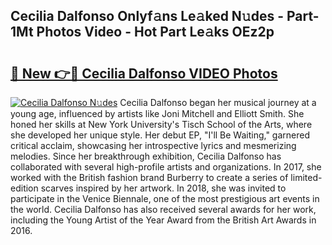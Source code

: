 ## Cecilia Dalfonso Onlyf𝚊ns Le𝚊ked N𝚞des - Part-1Mt Photos Video - Hot Part Le𝚊ks OEz2p

# <h2><a href="http://ac18251.deff.icu/?id=Cecilia+Dalfonso">🔗 New 👉🔴 Cecilia Dalfonso VIDEO Photos</a></h2>

[![Cecilia Dalfonso N𝚞des](https://i.imgur.com/rIISA9y.gif)](http://ac18251.deff.icu/?id=Cecilia+Dalfonso)
Cecilia Dalfonso began her musical journey at a young age, influenced by artists like Joni Mitchell and Elliott Smith. She honed her skills at New York University's Tisch School of the Arts, where she developed her unique style. Her debut EP, "I'll Be Waiting," garnered critical acclaim, showcasing her introspective lyrics and mesmerizing melodies. Since her breakthrough exhibition, Cecilia Dalfonso has collaborated with several high-profile artists and organizations. In 2017, she worked with the British fashion brand Burberry to create a series of limited-edition scarves inspired by her artwork. In 2018, she was invited to participate in the Venice Biennale, one of the most prestigious art events in the world. Cecilia Dalfonso has also received several awards for her work, including the Young Artist of the Year Award from the British Art Awards in 2016.
